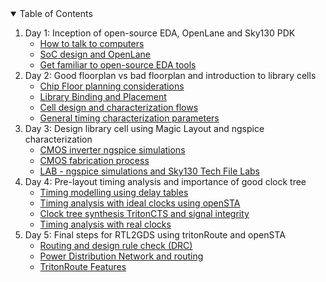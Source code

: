 <details open="open">
	<summary>Table of Contents</summary>
	<ol>
		<li>
			Day 1: Inception of open-source EDA, OpenLane and Sky130 PDK
			<ul>
				<li><a href="Day 1/D1_L1_readme.md">How to talk to computers</a></li>
				<li><a href="Day 1/D1_L2_readme.md">SoC design and OpenLane</a></li>
                <li><a href="Day 1/D1_L3_readme.md">Get familiar to open-source EDA tools</a></li>
			</ul>
		</li>
		<li>
			Day 2:  Good floorplan vs bad floorplan and introduction to library cells
			<ul>
				<li><a href="Day 2/D2_L1_readme.md"> Chip Floor planning considerations</a></li>
				<li><a href="Day 2/D2_L2_readme.md">Library Binding and Placement</a></li>
                <li><a href="Day 2/D2_L3_readme.md">Cell design and characterization flows</a></li>
				<li><a href="Day 2/D2_L4_readme.md"> General timing characterization parameters</a></li>
			</ul>
		</li>
		<li>
			Day 3:  Design library cell using Magic Layout and ngspice characterization
			<ul>
				<li><a href="Day 3/D3_L1_readme.md"> CMOS inverter ngspice simulations</a></li>
				<li><a href="Day 3/D3_L2_readme.md">CMOS fabrication process</a></li>
				<li><a href="Day 3/D3_L3_readme.md"> LAB - ngspice simulations and Sky130 Tech File Labs</a></li>
			</ul>
		</li>
		<li>
			Day 4:  Pre-layout timing analysis and importance of good clock tree
			<ul>
				<li><a href="Day 4/D4_L1_readme.md">  Timing modelling using delay tables</a></li>
				<li><a href="Day 4/D4_L2_readme.md">Timing analysis with ideal clocks using openSTA</a></li>
				<li><a href="Day 4/D4_L3_readme.md">Clock tree synthesis TritonCTS and signal integrity</a></li>
				<li><a href="Day 4/D4_L4_readme.md">Timing analysis with real clocks</a></li>
			</ul>
		</li>
		<li>
			Day 5: Final steps for RTL2GDS using tritonRoute and openSTA
			<ul>
				<li><a href="Day 5/D5_L1_readme.md"> Routing and design rule check (DRC)</a></li>
				<li><a href="Day 5/D5_L2_readme.md">Power Distribution Network and routing</a></li>
				<li><a href="Day 5/D5_L3_readme.md">TritonRoute Features</a></li>
			</ul>
		</li>
	</ol>
</details>
